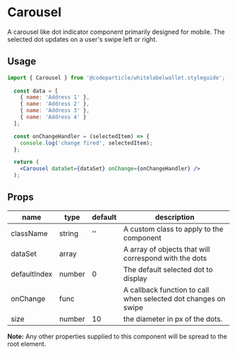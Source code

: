 # Carousel

A carousel like dot indicator component primarily designed for mobile. The selected dot updates on a user's swipe left or right.

## Usage

```jsx
import { Carousel } from '@codeparticle/whitelabelwallet.styleguide';
  
  const data = [
    { name: 'Address 1' },
    { name: 'Address 2' },
    { name: 'Address 3' },
    { name: 'Address 4' }
  ];

  const onChangeHandler = (selectedItem) => {
    console.log('change fired', selectedItem);
  };

  return (
    <Carousel dataSet={dataSet} onChange={onChangeHandler} />
  );
```

## Props

| name | type | default | description |
| ---- | ---- | ------- | ----------- |
| className | string | '' | A custom class to apply to the component |
| dataSet | array | | A array of objects that will correspond with the dots |
| defaultIndex | number | 0 | The default selected dot to display |
| onChange | func | | A callback function to call when selected dot changes on swipe |
| size | number | 10 | the diameter in px of the dots. |

**Note:** Any other properties supplied to this component will be spread to the root element.
